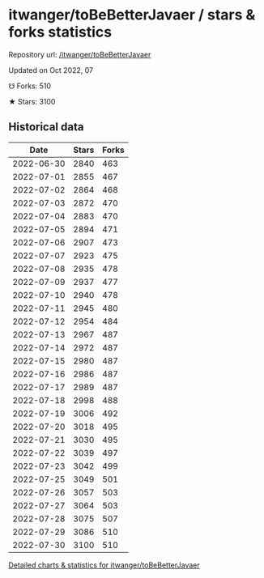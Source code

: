 # itwanger/toBeBetterJavaer / stars & forks statistics

Repository url: [/itwanger/toBeBetterJavaer](https://github.com/itwanger/toBeBetterJavaer)

Updated on Oct 2022, 07

☋ Forks: 510

★ Stars: 3100

## Historical data
| Date | Stars | Forks |
|------|-------|-------|
| 2022-06-30 | 2840 | 463 | 
| 2022-07-01 | 2855 | 467 | 
| 2022-07-02 | 2864 | 468 | 
| 2022-07-03 | 2872 | 470 | 
| 2022-07-04 | 2883 | 470 | 
| 2022-07-05 | 2894 | 471 | 
| 2022-07-06 | 2907 | 473 | 
| 2022-07-07 | 2923 | 475 | 
| 2022-07-08 | 2935 | 478 | 
| 2022-07-09 | 2937 | 477 | 
| 2022-07-10 | 2940 | 478 | 
| 2022-07-11 | 2945 | 480 | 
| 2022-07-12 | 2954 | 484 | 
| 2022-07-13 | 2967 | 487 | 
| 2022-07-14 | 2972 | 487 | 
| 2022-07-15 | 2980 | 487 | 
| 2022-07-16 | 2986 | 487 | 
| 2022-07-17 | 2989 | 487 | 
| 2022-07-18 | 2998 | 488 | 
| 2022-07-19 | 3006 | 492 | 
| 2022-07-20 | 3018 | 495 | 
| 2022-07-21 | 3030 | 495 | 
| 2022-07-22 | 3039 | 497 | 
| 2022-07-23 | 3042 | 499 | 
| 2022-07-25 | 3049 | 501 | 
| 2022-07-26 | 3057 | 503 | 
| 2022-07-27 | 3064 | 503 | 
| 2022-07-28 | 3075 | 507 | 
| 2022-07-29 | 3086 | 510 | 
| 2022-07-30 | 3100 | 510 | 


[Detailed charts & statistics for itwanger/toBeBetterJavaer](https://reviewgithub.com/rep/itwanger/toBeBetterJavaer)
